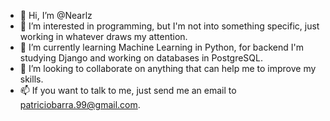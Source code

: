 - 👋 Hi, I’m @Nearlz
- 👀 I’m interested in programming, but I'm not into something specific, just working in whatever draws my attention.
- 🌱 I’m currently learning Machine Learning in Python, for backend I'm studying Django and working on databases in PostgreSQL.
- 💞️ I’m looking to collaborate on anything that can help me to improve my skills.
- 📫 If you want to talk to me, just send me an email to patriciobarra.99@gmail.com.

<!---
Nearlz/Nearlz is a ✨ special ✨ repository because its `README.md` (this file) appears on your GitHub profile.
You can click the Preview link to take a look at your changes.
--->
